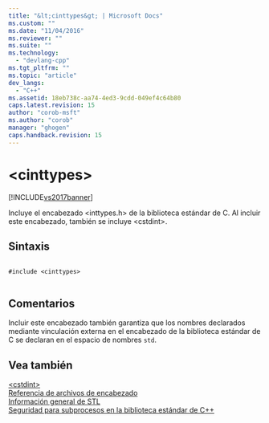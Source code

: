```yaml
---
title: "&lt;cinttypes&gt; | Microsoft Docs"
ms.custom: ""
ms.date: "11/04/2016"
ms.reviewer: ""
ms.suite: ""
ms.technology: 
  - "devlang-cpp"
ms.tgt_pltfrm: ""
ms.topic: "article"
dev_langs: 
  - "C++"
ms.assetid: 18eb738c-aa74-4ed3-9cdd-049ef4c64b80
caps.latest.revision: 15
author: "corob-msft"
ms.author: "corob"
manager: "ghogen"
caps.handback.revision: 15
---
```

# &lt;cinttypes&gt;
[!INCLUDE[vs2017banner](../assembler/inline/includes/vs2017banner.md)]

Incluye el encabezado \<inttypes.h\> de la biblioteca estándar de C.  Al incluir este encabezado, también se incluye \<cstdint\>.  
  
## Sintaxis  
  
```  
  
#include <cinttypes>  
  
```  
  
## Comentarios  
 Incluir este encabezado también garantiza que los nombres declarados mediante vinculación externa en el encabezado de la biblioteca estándar de C se declaran en el espacio de nombres `std`.  
  
## Vea también  
 [\<cstdint\>](../standard-library/cstdint.md)   
 [Referencia de archivos de encabezado](../standard-library/cpp-standard-library-header-files.md)   
 [Información general de STL](../standard-library/cpp-standard-library-overview.md)   
 [Seguridad para subprocesos en la biblioteca estándar de C\+\+](../standard-library/thread-safety-in-the-cpp-standard-library.md)
